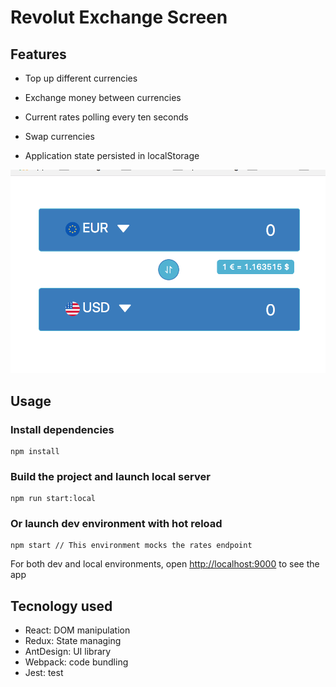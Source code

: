 # Revolut Exchange Screen

## Features

* Top up different currencies

* Exchange money between currencies

* Current rates polling every ten seconds

* Swap currencies

* Application state persisted in localStorage

![Alt text](src/assets/screenshots/revolut-exchange-screen.png?raw=true "Exchange Screen")

## Usage

### Install dependencies
```
npm install
```

### Build the project and launch local server
```
npm run start:local
```
### Or launch dev environment with hot reload
```
npm start // This environment mocks the rates endpoint
```

For both dev and local environments, open [http://localhost:9000](http://localhost:9000) to see the app


## Tecnology used

* React: DOM manipulation
* Redux: State managing
* AntDesign: UI library
* Webpack: code bundling
* Jest: test
